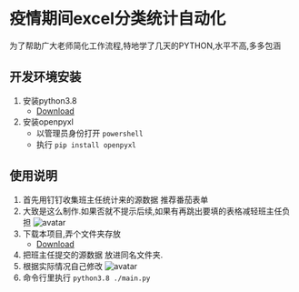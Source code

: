 # 疫情期间excel分类统计自动化
为了帮助广大老师简化工作流程,特地学了几天的PYTHON,水平不高,多多包涵

## 开发环境安装
1. 安装python3.8 
    - [Download](https://github.com/3038922/new_century_robotics/releases/download/v1.0/python-3.8.1-amd64.exe)
2. 安装openpyxl 
    - 以管理员身份打开 `powershell`
    - 执行 `pip install openpyxl`

## 使用说明
1. 首先用钉钉收集班主任统计来的源数据 推荐番茄表单
2. 大致是这么制作.如果否就不提示后续,如果有再跳出要填的表格减轻班主任负担
![avatar](./1.jpg)
3. 下载本项目,弄个文件夹存放
    - [Download](https://github.com/3038922/SARS-CoV-2_autoFill/blob/master/main.py)
4. 把班主任提交的源数据 放进同名文件夹.
5. 根据实际情况自己修改
![avatar](./2.jpg)
6. 命令行里执行 `python3.8 ./main.py` 